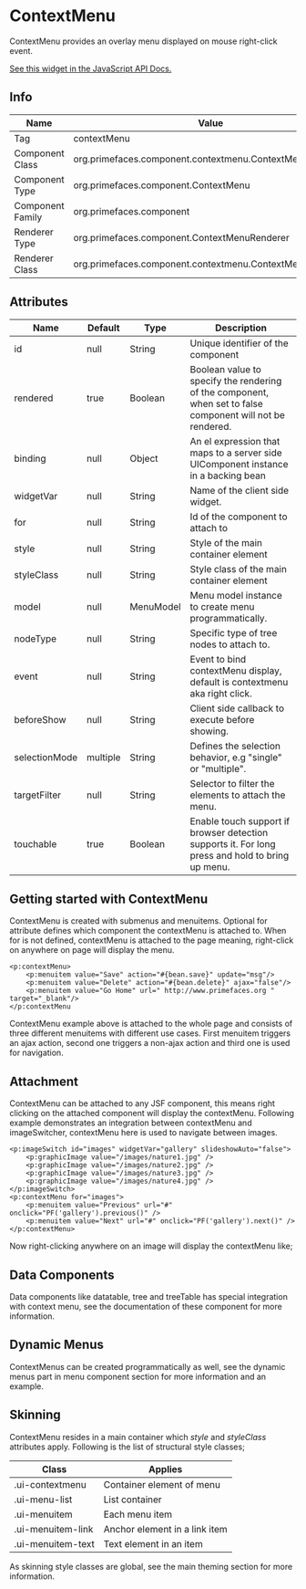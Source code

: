 # ContextMenu

ContextMenu provides an overlay menu displayed on mouse right-click event.

[See this widget in the JavaScript API Docs.](../jsdocs/classes/src_primefaces.primefaces.widget.contextmenu-1.html)

## Info

| Name | Value |
| --- | --- |
| Tag | contextMenu
| Component Class | org.primefaces.component.contextmenu.ContextMenu
| Component Type | org.primefaces.component.ContextMenu
| Component Family | org.primefaces.component |
| Renderer Type | org.primefaces.component.ContextMenuRenderer
| Renderer Class | org.primefaces.component.contextmenu.ContextMenuRenderer

## Attributes

| Name | Default | Type | Description | 
| --- | --- | --- | --- |
| id | null | String | Unique identifier of the component
| rendered | true | Boolean | Boolean value to specify the rendering of the component, when set to false component will not be rendered.
| binding | null | Object | An el expression that maps to a server side UIComponent instance in a backing bean
| widgetVar | null | String | Name of the client side widget.
| for | null | String | Id of the component to attach to
| style | null | String | Style of the main container element
| styleClass | null | String | Style class of the main container element
| model | null | MenuModel | Menu model instance to create menu programmatically.
| nodeType | null | String | Specific type of tree nodes to attach to.
| event | null | String | Event to bind contextMenu display, default is contextmenu aka right click.
| beforeShow | null | String | Client side callback to execute before showing.
| selectionMode | multiple | String | Defines the selection behavior, e.g "single" or "multiple".
| targetFilter | null | String | Selector to filter the elements to attach the menu.
| touchable | true | Boolean | Enable touch support if browser detection supports it. For long press and hold to bring up menu.

## Getting started with ContextMenu
ContextMenu is created with submenus and menuitems. Optional for attribute defines which
component the contextMenu is attached to. When for is not defined, contextMenu is attached to the
page meaning, right-click on anywhere on page will display the menu.

```xhtml
<p:contextMenu>
    <p:menuitem value="Save" action="#{bean.save}" update="msg"/>
    <p:menuitem value="Delete" action="#{bean.delete}" ajax="false"/>
    <p:menuitem value="Go Home" url=" http://www.primefaces.org " target="_blank"/>
</p:contextMenu
```
ContextMenu example above is attached to the whole page and consists of three different
menuitems with different use cases. First menuitem triggers an ajax action, second one triggers a
non-ajax action and third one is used for navigation.

## Attachment
ContextMenu can be attached to any JSF component, this means right clicking on the attached
component will display the contextMenu. Following example demonstrates an integration between
contextMenu and imageSwitcher, contextMenu here is used to navigate between images.

```xhtml
<p:imageSwitch id="images" widgetVar="gallery" slideshowAuto="false">
    <p:graphicImage value="/images/nature1.jpg" />
    <p:graphicImage value="/images/nature2.jpg" />
    <p:graphicImage value="/images/nature3.jpg" />
    <p:graphicImage value="/images/nature4.jpg" />
</p:imageSwitch>
<p:contextMenu for="images">
    <p:menuitem value="Previous" url="#" onclick="PF('gallery').previous()" />
    <p:menuitem value="Next" url="#" onclick="PF('gallery').next()" />
</p:contextMenu>
```
Now right-clicking anywhere on an image will display the contextMenu like;


## Data Components
Data components like datatable, tree and treeTable has special integration with context menu, see
the documentation of these component for more information.

## Dynamic Menus
ContextMenus can be created programmatically as well, see the dynamic menus part in menu
component section for more information and an example.

## Skinning
ContextMenu resides in a main container which _style_ and _styleClass_ attributes apply. Following is
the list of structural style classes;

| Class | Applies | 
| --- | --- | 
| .ui-contextmenu | Container element of menu
| .ui-menu-list | List container
| .ui-menuitem | Each menu item
| .ui-menuitem-link | Anchor element in a link item
| .ui-menuitem-text | Text element in an item

As skinning style classes are global, see the main theming section for more information.

